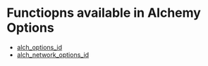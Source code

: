 # Functiopns available in Alchemy Options

* [alch_options_id](alch_options_id.md)
* [alch_network_options_id](alch_network_options_id.md)